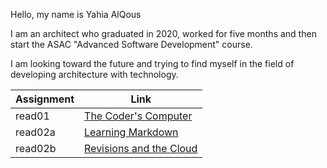 Hello, my name is Yahia AlQous

I am an architect who graduated in 2020, worked for five months and then start the ASAC "Advanced Software Development" course.

I am looking toward the future and trying to find myself in the field of developing architecture with technology.


| Assignment |              Link                      |
|------------|----------------------------------------|
|   read01   | [The Coder's Computer](read01.md)      |
|   read02a  | [Learning Markdown](read02a.md)        | 
|   read02b  | [Revisions and the Cloud](read02b.md)  |